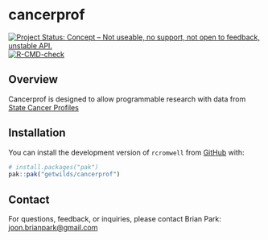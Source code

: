 # cancerprof

<!-- badges: start -->
[![Project Status: Concept – Not useable, no support, not open to feedback, unstable API.](https://getwilds.github.io/badges/badges/concept.svg)](https://getwilds.github.io/badges/#concept)
[![R-CMD-check](https://github.com/getwilds/cancerprof/actions/workflows/R-CMD-check.yaml/badge.svg)](https://github.com/getwilds/cancerprof/actions/workflows/R-CMD-check.yaml)
<!-- badges: end -->

## Overview

Cancerprof is designed to allow programmable research with data from [State Cancer Profiles](https://statecancerprofiles.cancer.gov/index.html "Visit State Cancer Profiles") 

## Installation

You can install the development version of `rcromwell` from [GitHub](https://github.com/) with:

```r
# install.packages("pak")
pak::pak("getwilds/cancerprof")
```


## Contact
For questions, feedback, or inquiries, please contact Brian Park: joon.brianpark@gmail.com
